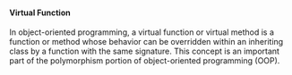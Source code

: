 #### Virtual Function

In object-oriented programming, a virtual function or virtual method is a function or method whose behavior can be overridden within an inheriting class by a function with the same signature. This concept is an important part of the polymorphism portion of object-oriented programming (OOP).

